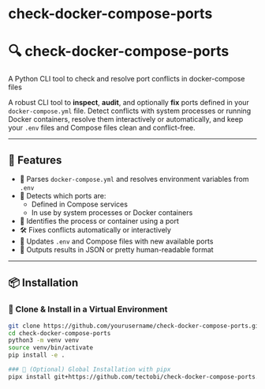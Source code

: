 # check-docker-compose-ports

# 🔍 check-docker-compose-ports
A Python CLI tool to check and resolve port conflicts in docker-compose files

A robust CLI tool to **inspect**, **audit**, and optionally **fix** ports defined in your `docker-compose.yml` file. Detect conflicts with system processes or running Docker containers, resolve them interactively or automatically, and keep your `.env` files and Compose files clean and conflict-free.

---

## 🚀 Features

- 🧠 Parses `docker-compose.yml` and resolves environment variables from `.env`
- 🔎 Detects which ports are:
    - Defined in Compose services
    - In use by system processes or Docker containers
- 🐳 Identifies the process or container using a port
- 🛠 Fixes conflicts automatically or interactively
- 💾 Updates `.env` and Compose files with new available ports
- 🧪 Outputs results in JSON or pretty human-readable format

---

## 📦 Installation

### 🔸 Clone & Install in a Virtual Environment

```bash
git clone https://github.com/yourusername/check-docker-compose-ports.git
cd check-docker-compose-ports
python3 -m venv venv
source venv/bin/activate
pip install -e .

### 🔸 (Optional) Global Installation with pipx
pipx install git+https://github.com/tectobi/check-docker-compose-ports.git

